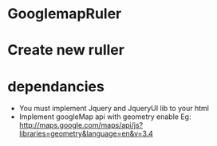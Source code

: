 # GooglemapRuler

# Create new ruller


# dependancies
- You must implement Jquery and JqueryUI lib to your html
- Implement googleMap api with geometry enable
Eg: http://maps.google.com/maps/api/js?libraries=geometry&language=en&v=3.4